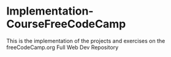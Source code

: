 # Implementation-CourseFreeCodeCamp
This is the implementation of the projects and exercises on the freeCodeCamp.org Full Web Dev Repository
